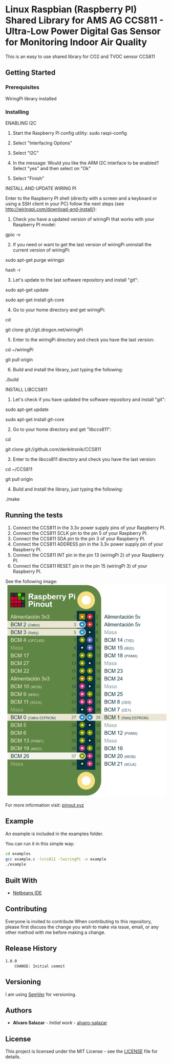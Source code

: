 # Linux Raspbian (Raspberry PI) Shared Library for AMS AG CCS811 - Ultra-Low Power Digital Gas Sensor for Monitoring Indoor Air Quality

This is an easy to use shared library for CO2 and TVOC sensor CCS811

## Getting Started


### Prerequisites

WiringPi library installed

### Installing
ENABLING I2C

1. Start the Raspberry Pi config utility: 
sudo raspi-config

2. Select "Interfacing Options"

3. Select "I2C"

4. In the message: Would you like the ARM I2C interface to be enabled? Select "yes" and then select on "Ok"

5. Select "Finish"


INSTALL AND UPDATE WIRING PI

Enter to the Raspberry PI shell (directly with a screen and a keyboard or using a SSH client in your PC) follow the next steps (see http://wiringpi.com/download-and-install/):

1. Check you have a updated version of wiringPi that works with your Raspberry PI model:

gpio -v


2. If you need or want to get the last version of wiringPi uninstall the current version of wiringPi:

sudo apt-get purge wiringpi

hash -r


3. Let's update to the last software repository and install "git":

sudo apt-get update

sudo apt-get install git-core


4. Go to your home directory and get wiringPi:

cd

git clone git://git.drogon.net/wiringPi


5. Enter to the wiringPi directory and check you have the last version:

cd ~/wiringPi

git pull origin


6. Build and install the library, just typing the following: 

./build


INSTALL LIBCCS811

1. Let's check if you have updated the software repository and install "git":

sudo apt-get update

sudo apt-get install git-core


2. Go to your home directory and get "libccs811":

cd

git clone git://github.com/denkitronik/CCS811


3. Enter to the libccs811 directory and check you have the last version:

cd ~/CCS811

git pull origin


4. Build and install the library, just typing the following: 

./make


## Running the tests

1. Connect the CCS811 in the 3.3v power supply pins of your Raspberry PI.
2. Connect the CCS811 SCLK pin to the pin 5 of your Raspberry PI.
3. Connect the CCS811 SDA pin to the pin 3 of your Raspberry PI.
4. Connect the CCS811 ADDRESS pin in the 3.3v power supply pin of your Raspberry PI.
5. Connect the CCS811 INT pin in the pin 13 (wiringPi 2) of your Raspberry PI.
6. Connect the CCS811 RESET pin in the pin 15 (wiringPi 3) of your Raspberry PI.


See the following image:
![alt text](https://github.com/denkitronik/CCS811/blob/master/pinout.png)

For more information visit: [pinout.xyz](https://pinout.xyz/pinout/i2c#)

## Example
An example is included in the examples folder.

You can run it in this simple way:

```bash
cd examples
gcc example.c -lccs811 -lwiringPi -o example
./example
```

## Built With

* [Netbeans IDE](https://netbeans.apache.org/download/nb90/nb90.html)

## Contributing

Everyone is invited to contribute
When contributing to this repository, please first discuss the change you wish to make via issue, email, or any other method with me before making a change.

## Release History
    1.0.0
        CHANGE: Initial commit

## Versioning
I am using [SemVer](http://semver.org/) for versioning. 

## Authors

* **Alvaro Salazar** - *Initial work* - [alvaro-salazar](https://github.com/alvaro-salazar)

## License

This project is licensed under the MIT License - see the [LICENSE](LICENSE.md) file for details.
